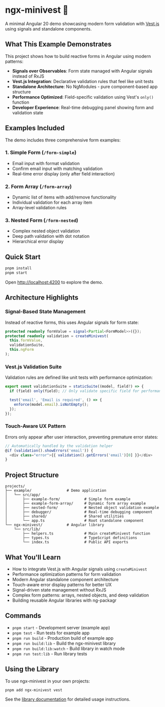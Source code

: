 # ngx-minivest 🦺

A minimal Angular 20 demo showcasing modern form validation with [Vest.js](https://vestjs.dev) using signals and standalone components.

## What This Example Demonstrates

This project shows how to build reactive forms in Angular using modern patterns:

- **Signals over Observables**: Form state managed with Angular signals instead of RxJS
- **Vest.js Integration**: Declarative validation rules that feel like unit tests
- **Standalone Architecture**: No NgModules - pure component-based app structure
- **Performance Optimized**: Field-specific validation using Vest's `only()` function
- **Developer Experience**: Real-time debugging panel showing form and validation state

## Examples Included

The demo includes three comprehensive form examples:

### 1. Simple Form (`/form-simple`)

- Email input with format validation
- Confirm email input with matching validation
- Real-time error display (only after field interaction)

### 2. Form Array (`/form-array`)

- Dynamic list of items with add/remove functionality
- Individual validation for each array item
- Array-level validation rules

### 3. Nested Form (`/form-nested`)

- Complex nested object validation
- Deep path validation with dot notation
- Hierarchical error display

## Quick Start

```bash
pnpm install
pnpm start
```

Open [http://localhost:4200](http://localhost:4200) to explore the demo.

## Architecture Highlights

### Signal-Based State Management

Instead of reactive forms, this uses Angular signals for form state:

```typescript
protected readonly formValue = signal<Partial<FormModel>>({});
protected readonly validation = createMinivest(
  this.formValue,
  validationSuite,
  this.ngForm
);
```

### Vest.js Validation Suite

Validation rules are defined like unit tests with performance optimization:

```typescript
export const validationSuite = staticSuite((model, field?) => {
  if (field) only(field); // Only validate specific field for performance

  test('email', 'Email is required', () => {
    enforce(model.email).isNotEmpty();
  });
});
```

### Touch-Aware UX Pattern

Errors only appear after user interaction, preventing premature error states:

```typescript
// Automatically handled by the validation helper
@if (validation().showErrors('email')) {
  <div class="error">{{ validation().getErrors('email')[0] }}</div>
}
```

## Project Structure

```
projects/
├── example/                # Demo application
│   └── src/app/
│       ├── example-form/           # Simple form example
│       ├── example-form-array/     # Dynamic form array example
│       ├── nested-form/            # Nested object validation example
│       ├── debugger/               # Real-time debugging component
│       ├── shared/                 # Shared utilities
│       └── app.ts                  # Root standalone component
└── ngx-minivest/           # Angular library
    └── src/lib/
        ├── helpers.ts              # Main createMinivest function
        ├── types.ts                # TypeScript definitions
        └── index.ts                # Public API exports
```

## What You'll Learn

- How to integrate Vest.js with Angular signals using `createMinivest`
- Performance optimization patterns for form validation
- Modern Angular standalone component architecture
- Touch-aware error display patterns for better UX
- Signal-driven state management without RxJS
- Complex form patterns: arrays, nested objects, and deep validation
- Building reusable Angular libraries with ng-packagr

## Commands

- `pnpm start` - Development server (example app)
- `pnpm test` - Run tests for example app
- `pnpm run build` - Production build of example app
- `pnpm run build:lib` - Build the ngx-minivest library
- `pnpm run build:lib:watch` - Build library in watch mode
- `pnpm run test:lib` - Run library tests

## Using the Library

To use ngx-minivest in your own projects:

```bash
pnpm add ngx-minivest vest
```

See the [library documentation](https://github.com/lwestenberg/ngx-minivest/tree/main/projects/ngx-minivest) for detailed usage instructions.
